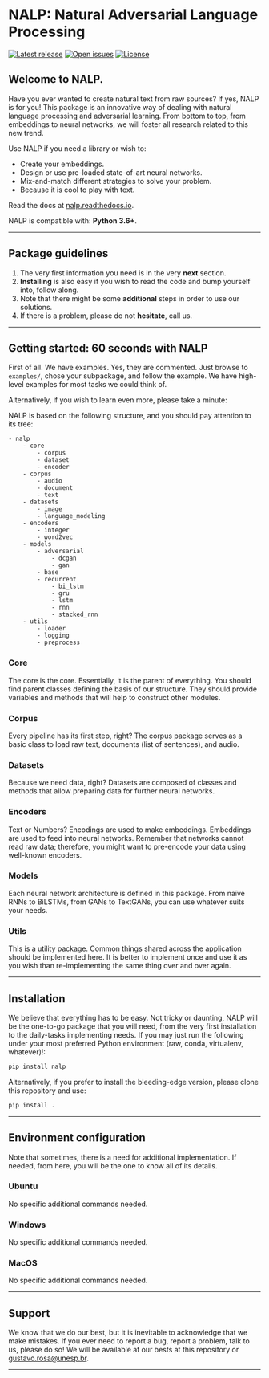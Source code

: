 # NALP: Natural Adversarial Language Processing

[![Latest release](https://img.shields.io/github/release/gugarosa/nalp.svg)](https://github.com/gugarosa/nalp/releases)
[![Open issues](https://img.shields.io/github/issues/gugarosa/nalp.svg)](https://github.com/gugarosa/nalp/issues)
[![License](https://img.shields.io/github/license/gugarosa/nalp.svg)](https://github.com/gugarosa/nalp/blob/master/LICENSE)

## Welcome to NALP.

Have you ever wanted to create natural text from raw sources? If yes, NALP is for you! This package is an innovative way of dealing with natural language processing and adversarial learning. From bottom to top, from embeddings to neural networks, we will foster all research related to this new trend.

Use NALP if you need a library or wish to:
* Create your embeddings.
* Design or use pre-loaded state-of-art neural networks.
* Mix-and-match different strategies to solve your problem.
* Because it is cool to play with text.

Read the docs at [nalp.readthedocs.io](https://nalp.readthedocs.io).

NALP is compatible with: **Python 3.6+**.

---

## Package guidelines

1. The very first information you need is in the very **next** section.
2. **Installing** is also easy if you wish to read the code and bump yourself into, follow along.
3. Note that there might be some **additional** steps in order to use our solutions.
4. If there is a problem, please do not **hesitate**, call us.

---

## Getting started: 60 seconds with NALP

First of all. We have examples. Yes, they are commented. Just browse to `examples/`, chose your subpackage, and follow the example. We have high-level examples for most tasks we could think of.

Alternatively, if you wish to learn even more, please take a minute:

NALP is based on the following structure, and you should pay attention to its tree:

```
- nalp
    - core
        - corpus
        - dataset
        - encoder
    - corpus
        - audio
        - document
        - text
    - datasets
        - image
        - language_modeling
    - encoders
        - integer
        - word2vec
    - models
        - adversarial
            - dcgan
            - gan
        - base
        - recurrent
            - bi_lstm
            - gru
            - lstm
            - rnn
            - stacked_rnn
    - utils
        - loader
        - logging
        - preprocess
```

### Core

The core is the core. Essentially, it is the parent of everything. You should find parent classes defining the basis of our structure. They should provide variables and methods that will help to construct other modules.

### Corpus

Every pipeline has its first step, right? The corpus package serves as a basic class to load raw text, documents (list of sentences), and audio.

### Datasets

Because we need data, right? Datasets are composed of classes and methods that allow preparing data for further neural networks.

### Encoders

Text or Numbers? Encodings are used to make embeddings. Embeddings are used to feed into neural networks. Remember that networks cannot read raw data; therefore, you might want to pre-encode your data using well-known encoders.

### Models

Each neural network architecture is defined in this package. From naïve RNNs to BiLSTMs, from GANs to TextGANs, you can use whatever suits your needs.

### Utils

This is a utility package. Common things shared across the application should be implemented here. It is better to implement once and use it as you wish than re-implementing the same thing over and over again.

---

## Installation

We believe that everything has to be easy. Not tricky or daunting, NALP will be the one-to-go package that you will need, from the very first installation to the daily-tasks implementing needs. If you may just run the following under your most preferred Python environment (raw, conda, virtualenv, whatever)!:

```Python
pip install nalp
```

Alternatively, if you prefer to install the bleeding-edge version, please clone this repository and use:

```Python
pip install .
```

---

## Environment configuration

Note that sometimes, there is a need for additional implementation. If needed, from here, you will be the one to know all of its details.

### Ubuntu

No specific additional commands needed.

### Windows

No specific additional commands needed.

### MacOS

No specific additional commands needed.

---

## Support

We know that we do our best, but it is inevitable to acknowledge that we make mistakes. If you ever need to report a bug, report a problem, talk to us, please do so! We will be available at our bests at this repository or gustavo.rosa@unesp.br.

---
